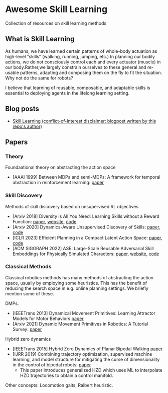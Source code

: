# Awesome Skill Learning
Collection of resources on skill learning methods

## What is Skill Learning

As humans, we have learned certain patterns of whole-body actuation as high-level “skills” (walking, running, jumping, etc.) In planning our bodily actions, we do not consciously control each and every actuator (muscle) in our body.Rather,we largely constrain ourselves to these general and re-usable patterns, adapting and composing them on the fly to fit the situation. Why not do the same for robots?

I believe that learning of reusable, composable, and adaptable skills is essential to deploying agents in the lifelong learning setting.  

## Blog posts

- [Skill Learning (conflict-of-interest disclaimer: blogpost written by this repo's author)](https://daniel-ch-tan.github.io/blog/2022/skill-learning/)

## Papers

### Theory
Foundaational theory on abstracting the action space
- [AAAI 1999] Between MDPs and semi-MDPs: A framework for temporal abstraction in reinforcement learning: [paper](https://people.cs.umass.edu/~barto/courses/cs687/Sutton-Precup-Singh-AIJ99.pdf)

### Skill Discovery
Methods of skill discovery based on unsupervised RL objectives
- [Arxiv 2018] Diversity is All You Need: Learning Skills without a Reward Function: [paper](https://arxiv.org/abs/1802.06070), [website](https://sites.google.com/view/diayn/), [code](https://github.com/ben-eysenbach/sac)
- [Arxiv 2020] Dynamics-Aware Unsupervised Discovery of Skills: [paper](https://arxiv.org/abs/1907.01657), [code](https://github.com/google-research/dads)
- [ICLR 2023] Efficient Planning in a Compact Latent Action Space: [paper](https://arxiv.org/abs/2208.10291), [code](https://github.com/ZhengyaoJiang/latentplan)
- [ACM SIGGRAPH 2022] ASE: Large-Scale Reusable Adversarial Skill Embeddings for Physically Simulated Characters: [paper](https://arxiv.org/abs/2205.01906), [website](https://xbpeng.github.io/projects/ASE/index.html), [code](https://github.com/nv-tlabs/ASE)

### Classical Methods
Classical robotics methods has many methods of abstracting the action space, usually by employing some heuristics. This has the benefit of reducing the search space in e.g. online planning settings. We briefly mention some of these. 

DMPs.
- [IEEETrans 2013] Dynamical Movement Primitives: Learning Attractor Models for Motor Behaviors [paper](https://ieeexplore.ieee.org/document/6797340)
- [Arxiv 2021] Dynamic Movement Primitives in Robotics: A Tutorial Survey: [paper](https://arxiv.org/pdf/2102.03861.pdf)

Hybrid zero dynamics
- [IEEETrans 2015] Hybrid Zero Dynamics of Planar Bipedal Walking [paper](https://web.eecs.umich.edu/~grizzle/papers/Grizzle_Westervelt_HZD_IsidoriFest.pdf)
- [IJRR 2019] Combining trajectory optimization, supervised machine learning, and model structure for mitigating the curse of dimensionality in the control of bipedal robots: [paper](https://journals.sagepub.com/doi/pdf/10.1177/0278364919859425)
  - This paper introduces generalized HZD which uses ML to interpolate HZD trajectories to obtain a control manifold. 

Other concepts: Locomotion gaits, Raibert heuristic. 
